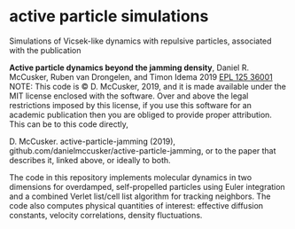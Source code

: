 # active particle simulations
Simulations of Vicsek-like dynamics with repulsive particles, associated with the publication

**Active particle dynamics beyond the jamming density**, Daniel R. McCusker, Ruben van Drongelen, and Timon Idema 2019 [EPL 125 36001](https://dx.doi.org/110.1209/0295-5075/125/36001)
NOTE: This code is © D. McCusker, 2019, and it is made available under the MIT license enclosed with the software. Over and above the legal restrictions imposed by this license, if you use this software for an academic publication then you are obliged to provide proper attribution. This can be to this code directly,

D. McCusker. active-particle-jamming (2019), github.com/danielmccusker/active-particle-jamming, 
or to the paper that describes it, linked above, or ideally to both.

The code in this repository implements molecular dynamics in two dimensions for overdamped, self-propelled particles using Euler integration and a combined Verlet list/cell list algorithm for tracking neighbors. The code also computes physical quantities of interest: effective diffusion constants, velocity correlations, density fluctuations.

